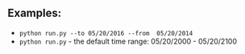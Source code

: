## Examples:
* ```python run.py --to 05/20/2016 --from  05/20/2014```
* ```python run.py``` - the default time range: 05/20/2000 - 05/20/2100